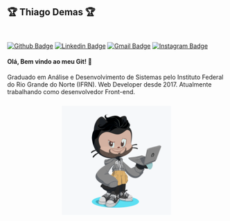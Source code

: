 <h2 >
    🏆 Thiago Demas 🏆 
</h2>
<br>

  [![Github Badge](https://img.shields.io/badge/-Github-000?style=flat-square&logo=Github&logoColor=white&link=https://github.com/lucasgdb)](https://github.com/thiagodemas)
[![Linkedin Badge](https://img.shields.io/badge/-LinkedIn-blue?style=flat-square&logo=Linkedin&logoColor=white&link=https://www.linkedin.com/in/hiuryoliveira/)](https://www.linkedin.com/in/thiagodemas/)
[![Gmail Badge](https://img.shields.io/badge/-Gmail-c14438?style=flat-square&logo=Gmail&logoColor=white&link=mailto:hiuryo1996@gmail.com)](mailto:thiago.demas7@gmail.com)
[![Instagram Badge](https://img.shields.io/badge/-Instagram-C13584?style=flat-square&labelColor=C13584&logo=instagram&logoColor=white&link=https://www.instagram.com/hiury.oliveira_/)](https://www.instagram.com/thiagodemas/)

<h4>
  Olá, Bem vindo ao meu Git! 👋
</h4>
<p>
    Graduado em Análise e Desenvolvimento de Sistemas pelo Instituto Federal do Rio Grande do Norte (IFRN). Web Developer desde 2017. Atualmente trabalhando como desenvolvedor Front-end.
 </p>

 <p align="center">
  <img alt="octocat" src="./octocat.png" width="50%" style="padding: 10px">
</p>



